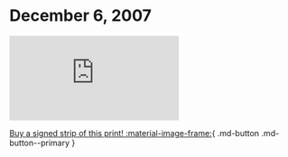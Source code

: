 # December 6, 2007

![](https://www.achewood.com/comic.php?date=12062007)

[Buy a signed strip of this print! :material-image-frame:](https://achewood-holiday-pop-up.myshopify.com/products/strip#12062007){ .md-button .md-button--primary }
